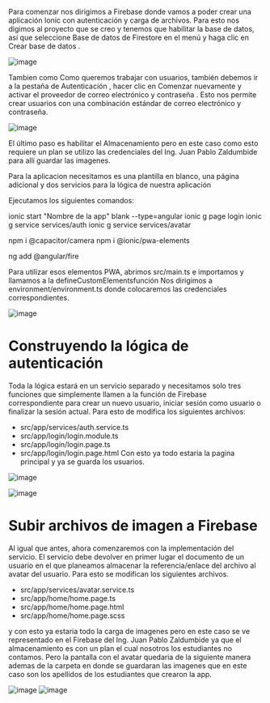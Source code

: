 Para comenzar nos dirigimos a Firebase donde vamos a poder crear una aplicación Ionic con autenticación y carga de archivos. Para esto nos digimos al proyecto que se creo y tenemos que habilitar la base de datos, 
así que seleccione Base de datos de Firestore en el menú y haga clic en Crear base de datos .

![image](https://github.com/user-attachments/assets/b39a83cd-e68e-4fb8-a76e-1302e81883d3)

Tambien como Como queremos trabajar con usuarios, también debemos ir a la pestaña de Autenticación , hacer clic en Comenzar nuevamente y activar el proveedor de correo electrónico y contraseña . 
Esto nos permite crear usuarios con una combinación estándar de correo electrónico y contraseña.

![image](https://github.com/user-attachments/assets/daea8a6b-a1d5-4519-a5dc-db92a1abb25a)

El último paso es habilitar el Almacenamiento pero en este caso como esto requiere un plan se utilizo las credenciales del Ing. Juan Pablo Zaldumbide para allí guardar las imagenes.

Para la aplicacion necesitamos es una plantilla en blanco, una página adicional y dos servicios para la lógica de nuestra aplicación

Ejecutamos los siguientes comandos:

ionic start "Nombre de la app" blank --type=angular
ionic g page login
ionic g service services/auth
ionic g service services/avatar

npm i @capacitor/camera
npm i @ionic/pwa-elements

ng add @angular/fire

Para utilizar esos elementos PWA, abrimos src/main.ts e importamos y llamamos a la defineCustomElementsfunción
Nos dirigimos a environment/environment.ts donde colocaremos las credenciales correspondientes.

![image](https://github.com/user-attachments/assets/1abc2bb8-448d-4ee8-a82a-2b4a6bc9cec4)

# Construyendo la lógica de autenticación
Toda la lógica estará en un servicio separado y necesitamos solo tres funciones que simplemente llamen a la función de Firebase correspondiente para crear un nuevo
usuario, iniciar sesión como usuario o finalizar la sesión actual.
Para esto de modifica los siguientes archivos: 
- src/app/services/auth.service.ts
- src/app/login/login.module.ts
- src/app/login/login.page.ts
- src/app/login/login.page.html
Con esto ya todo estaria la pagina principal y ya se guarda los usuarios.

![image](https://github.com/user-attachments/assets/5ea56f66-02ec-4a53-aafd-073adb51e3bf)

![image](https://github.com/user-attachments/assets/224a9a79-f491-4aa4-b0d2-8b4596e36409)

#   Subir archivos de imagen a Firebase

Al igual que antes, ahora comenzaremos con la implementación del servicio. El servicio debe devolver en primer lugar el documento de un usuario en el que planeamos almacenar la 
referencia/enlace del archivo al avatar del usuario.
Para esto se modifican los siguientes archivos.
- src/app/services/avatar.service.ts
- src/app/home/home.page.ts
- src/app/home/home.page.html
- src/app/home/home.page.scss

y con esto ya estaria todo la carga de imagenes pero en este caso se ve representado en el Firebase del Ing. Juan Pablo Zaldumbide ya que el almacenamiento es con un plan el cual nosotros los estudiantes no contamos.
Pero la pantalla con el avatar quedaria de la siguiente manera ademas de la carpeta en donde se guardaran las imagenes que en este caso son los apellidos de los estudiantes que crearon la app.

![image](https://github.com/user-attachments/assets/2394b853-104a-4612-9f74-9144b4d659c1)
![image](https://github.com/user-attachments/assets/5d24927d-28f5-4012-a94f-212c2ec8aecc)


